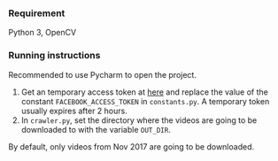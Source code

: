 ### Requirement

Python 3, OpenCV

### Running instructions

Recommended to use Pycharm to open the project.


1. Get an temporary access token at [here](https://developers.facebook.com/tools/explorer?method=GET&path=10155806904058463%3Ffields%3Dsource%2Ctitle&version=v2.11) and replace the value of the constant `FACEBOOK_ACCESS_TOKEN` in `constants.py`.
A temporary token usually expires after 2 hours.
2. In `crawler.py`, set the directory where the videos are going to be downloaded to with the variable `OUT_DIR`.

By default, only videos from Nov 2017 are going to be downloaded.

